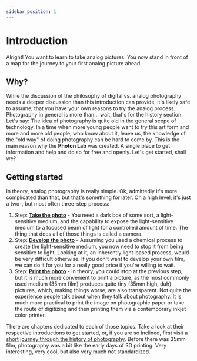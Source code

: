```yaml
---
sidebar_position: 1
---
```


# Introduction

Alright! You want to learn to take analog pictures. You now stand in front of a map for the journey to your first analog picture ahead. 

## Why?
While the discussion of the philosophy of digital vs. analog photography needs a deeper discussion than this introduction can provide, it's likely safe to assume, that you have your own reasons to try the analog process. Photography in general is more than... wait, that's for the history section. Let's say: The idea of photography is quite old in the general scope of technology. In a time when more young people want to try this art form and more and more old people, who know about it, leave us, the knowledge of the "old way" of doing photography can be hard to come by. This is the main reason why the **Photon Lab** was created. A single place to get information and help and do so for free and openly. Let's get started, shall we?

## Getting started

In theory, analog photography is really simple. Ok, admittedly it's more complicated than that, but that's something for later. On a high level, it's just a two-, but most often three-step process:
1. Step: **[Take the photo](/docs/photography/Intro)** - You need a dark box of some sort, a light-sensitive medium, and the capability to expose the light-sensitive medium to a focused beam of light for a controlled amount of time. The thing that does all of those things is called a camera.
2. Step: **[Develop the photo](/docs/development/Intro)** - Assuming you used a chemical process to create the light-sensitive medium, you now need to stop it from being sensitive to light. Looking at it, an inherently light-based process, would be very difficult otherwise. If you don't want to develop your own film, we can do it for you for a really good price if you're willing to wait. 
3. Step: **[Print the photo](/docs/printing/Intro)** - In theory, you could stop at the previous step, but it is much more convenient to print a picture, as the most commonly used medium (35mm film) produces quite tiny (35mm high, duh) pictures, which, making things worse, are also transparent. Not quite the experience people talk about when they talk about photography. It is much more practical to print the image on photographic paper or take the route of digitizing and then printing them via a contemporary inkjet color printer.

There are chapters dedicated to each of those topics. Take a look at their respective introductions to get started, or, if you are so inclined, first visit a [short journey through the history of photography](/docs/history/Intro). Before there was 35mm film, photography was a bit like the early days of 3D printing. Very interesting, very cool, but also very much not standardized.